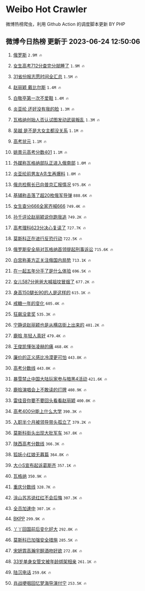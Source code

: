 # Weibo Hot Crawler 



微博热榜爬虫，利用 Github Action 的调度脚本更新 BY PHP 


## 微博今日热榜 更新于 2023-06-24 12:50:06 
1. [俄罗斯](https://s.weibo.com/weibo?q=%23%E4%BF%84%E7%BD%97%E6%96%AF%23&t=31&band_rank=1&Refer=top) `2.9M 🔥` 

1. [女生高考712分查完分就睡了](https://s.weibo.com/weibo?q=%23%E5%A5%B3%E7%94%9F%E9%AB%98%E8%80%83712%E5%88%86%E6%9F%A5%E5%AE%8C%E5%88%86%E5%B0%B1%E7%9D%A1%E4%BA%86%23&t=31&band_rank=2&Refer=top) `1.9M 🔥` 

1. [31省份报志愿时间全汇总](https://s.weibo.com/weibo?q=%2331%E7%9C%81%E4%BB%BD%E6%8A%A5%E5%BF%97%E6%84%BF%E6%97%B6%E9%97%B4%E5%85%A8%E6%B1%87%E6%80%BB%23&t=31&band_rank=3&Refer=top) `1.5M 🔥` 

1. [赵丽颖 戴比尔斯](https://s.weibo.com/weibo?q=%E8%B5%B5%E4%B8%BD%E9%A2%96%20%E6%88%B4%E6%AF%94%E5%B0%94%E6%96%AF&t=31&band_rank=4&Refer=top) `1.4M 🔥` 

1. [白敬亭第一次不爱鞋](https://s.weibo.com/weibo?q=%23%E7%99%BD%E6%95%AC%E4%BA%AD%E7%AC%AC%E4%B8%80%E6%AC%A1%E4%B8%8D%E7%88%B1%E9%9E%8B%23&t=31&band_rank=5&Refer=top) `1.4M 🔥` 

1. [炎亚纶 还好没有我的脸](https://s.weibo.com/weibo?q=%E7%82%8E%E4%BA%9A%E7%BA%B6%20%E8%BF%98%E5%A5%BD%E6%B2%A1%E6%9C%89%E6%88%91%E7%9A%84%E8%84%B8&t=31&band_rank=6&Refer=top) `1.3M 🔥` 

1. [瓦格纳创始人否认试图发动武装叛乱](https://s.weibo.com/weibo?q=%23%E7%93%A6%E6%A0%BC%E7%BA%B3%E5%88%9B%E5%A7%8B%E4%BA%BA%E5%90%A6%E8%AE%A4%E8%AF%95%E5%9B%BE%E5%8F%91%E5%8A%A8%E6%AD%A6%E8%A3%85%E5%8F%9B%E4%B9%B1%23&t=31&band_rank=7&Refer=top) `1.3M 🔥` 

1. [吴越 是不是大女主都没关系](https://s.weibo.com/weibo?q=%E5%90%B4%E8%B6%8A%20%E6%98%AF%E4%B8%8D%E6%98%AF%E5%A4%A7%E5%A5%B3%E4%B8%BB%E9%83%BD%E6%B2%A1%E5%85%B3%E7%B3%BB&t=31&band_rank=8&Refer=top) `1.1M 🔥` 

1. [高考状元](https://s.weibo.com/weibo?q=%E9%AB%98%E8%80%83%E7%8A%B6%E5%85%83&t=31&band_rank=9&Refer=top) `1.1M 🔥` 

1. [姚景元高考分数401](https://s.weibo.com/weibo?q=%23%E5%A7%9A%E6%99%AF%E5%85%83%E9%AB%98%E8%80%83%E5%88%86%E6%95%B0401%23&t=31&band_rank=10&Refer=top) `1.1M 🔥` 

1. [外媒称瓦格纳部队正进入俄南部](https://s.weibo.com/weibo?q=%23%E5%A4%96%E5%AA%92%E7%A7%B0%E7%93%A6%E6%A0%BC%E7%BA%B3%E9%83%A8%E9%98%9F%E6%AD%A3%E8%BF%9B%E5%85%A5%E4%BF%84%E5%8D%97%E9%83%A8%23&t=31&band_rank=11&Refer=top) `1.0M 🔥` 

1. [炎亚纶前男友A先生再爆料](https://s.weibo.com/weibo?q=%23%E7%82%8E%E4%BA%9A%E7%BA%B6%E5%89%8D%E7%94%B7%E5%8F%8BA%E5%85%88%E7%94%9F%E5%86%8D%E7%88%86%E6%96%99%23&t=31&band_rank=12&Refer=top) `1.0M 🔥` 

1. [俄总检察长已向普京汇报情况](https://s.weibo.com/weibo?q=%23%E4%BF%84%E6%80%BB%E6%A3%80%E5%AF%9F%E9%95%BF%E5%B7%B2%E5%90%91%E6%99%AE%E4%BA%AC%E6%B1%87%E6%8A%A5%E6%83%85%E5%86%B5%23&t=31&band_rank=13&Refer=top) `975.8K 🔥` 

1. [基辅称击落了超20枚俄军导弹](https://s.weibo.com/weibo?q=%23%E5%9F%BA%E8%BE%85%E7%A7%B0%E5%87%BB%E8%90%BD%E4%BA%86%E8%B6%8520%E6%9E%9A%E4%BF%84%E5%86%9B%E5%AF%BC%E5%BC%B9%23&t=31&band_rank=14&Refer=top) `888.6K 🔥` 

1. [女生查分666全家齐喊666](https://s.weibo.com/weibo?q=%23%E5%A5%B3%E7%94%9F%E6%9F%A5%E5%88%86666%E5%85%A8%E5%AE%B6%E9%BD%90%E5%96%8A666%23&t=31&band_rank=15&Refer=top) `749.4K 🔥` 

1. [孙千评论赵丽颖说你跑我追](https://s.weibo.com/weibo?q=%23%E5%AD%99%E5%8D%83%E8%AF%84%E8%AE%BA%E8%B5%B5%E4%B8%BD%E9%A2%96%E8%AF%B4%E4%BD%A0%E8%B7%91%E6%88%91%E8%BF%BD%23&t=31&band_rank=16&Refer=top) `749.2K 🔥` 

1. [高考理科623分决心复读了](https://s.weibo.com/weibo?q=%23%E9%AB%98%E8%80%83%E7%90%86%E7%A7%91623%E5%88%86%E5%86%B3%E5%BF%83%E5%A4%8D%E8%AF%BB%E4%BA%86%23&t=31&band_rank=17&Refer=top) `727.7K 🔥` 

1. [莫斯科正在进行反恐行动](https://s.weibo.com/weibo?q=%23%E8%8E%AB%E6%96%AF%E7%A7%91%E6%AD%A3%E5%9C%A8%E8%BF%9B%E8%A1%8C%E5%8F%8D%E6%81%90%E8%A1%8C%E5%8A%A8%23&t=31&band_rank=18&Refer=top) `722.5K 🔥` 

1. [俄罗斯安全局对瓦格纳首领提起刑事诉讼](https://s.weibo.com/weibo?q=%23%E4%BF%84%E7%BD%97%E6%96%AF%E5%AE%89%E5%85%A8%E5%B1%80%E5%AF%B9%E7%93%A6%E6%A0%BC%E7%BA%B3%E9%A6%96%E9%A2%86%E6%8F%90%E8%B5%B7%E5%88%91%E4%BA%8B%E8%AF%89%E8%AE%BC%23&t=31&band_rank=19&Refer=top) `715.6K 🔥` 

1. [白宫称美方正关注俄国内局势](https://s.weibo.com/weibo?q=%23%E7%99%BD%E5%AE%AB%E7%A7%B0%E7%BE%8E%E6%96%B9%E6%AD%A3%E5%85%B3%E6%B3%A8%E4%BF%84%E5%9B%BD%E5%86%85%E5%B1%80%E5%8A%BF%23&t=31&band_rank=20&Refer=top) `713.1K 🔥` 

1. [在一起五年分手了是什么体验](https://s.weibo.com/weibo?q=%E5%9C%A8%E4%B8%80%E8%B5%B7%E4%BA%94%E5%B9%B4%E5%88%86%E6%89%8B%E4%BA%86%E6%98%AF%E4%BB%80%E4%B9%88%E4%BD%93%E9%AA%8C&t=31&band_rank=21&Refer=top) `696.5K 🔥` 

1. [女儿587分爸爸大喊祖坟冒烟了](https://s.weibo.com/weibo?q=%23%E5%A5%B3%E5%84%BF587%E5%88%86%E7%88%B8%E7%88%B8%E5%A4%A7%E5%96%8A%E7%A5%96%E5%9D%9F%E5%86%92%E7%83%9F%E4%BA%86%23&t=31&band_rank=22&Refer=top) `677.2K 🔥` 

1. [身高150腿长90的人是这样的](https://s.weibo.com/weibo?q=%23%E8%BA%AB%E9%AB%98150%E8%85%BF%E9%95%BF90%E7%9A%84%E4%BA%BA%E6%98%AF%E8%BF%99%E6%A0%B7%E7%9A%84%23&t=31&band_rank=23&Refer=top) `615.1K 🔥` 

1. [戒糖一年的变化](https://s.weibo.com/weibo?q=%23%E6%88%92%E7%B3%96%E4%B8%80%E5%B9%B4%E7%9A%84%E5%8F%98%E5%8C%96%23&t=31&band_rank=24&Refer=top) `605.4K 🔥` 

1. [狂飙没拿奖](https://s.weibo.com/weibo?q=%23%E7%8B%82%E9%A3%99%E6%B2%A1%E6%8B%BF%E5%A5%96%23&t=31&band_rank=25&Refer=top) `535.3K 🔥` 

1. [宁静说赵丽颖也是从横店街上出来的](https://s.weibo.com/weibo?q=%23%E5%AE%81%E9%9D%99%E8%AF%B4%E8%B5%B5%E4%B8%BD%E9%A2%96%E4%B9%9F%E6%98%AF%E4%BB%8E%E6%A8%AA%E5%BA%97%E8%A1%97%E4%B8%8A%E5%87%BA%E6%9D%A5%E7%9A%84%23&t=31&band_rank=26&Refer=top) `481.2K 🔥` 

1. [鹿晗 年轻人真好](https://s.weibo.com/weibo?q=%E9%B9%BF%E6%99%97%20%E5%B9%B4%E8%BD%BB%E4%BA%BA%E7%9C%9F%E5%A5%BD&t=31&band_rank=27&Refer=top) `479.4K 🔥` 

1. [王俊凯懂张凌赫的痛](https://s.weibo.com/weibo?q=%23%E7%8E%8B%E4%BF%8A%E5%87%AF%E6%87%82%E5%BC%A0%E5%87%8C%E8%B5%AB%E7%9A%84%E7%97%9B%23&t=31&band_rank=28&Refer=top) `468.4K 🔥` 

1. [廉价的正义感比冷漠更可怕](https://s.weibo.com/weibo?q=%E5%BB%89%E4%BB%B7%E7%9A%84%E6%AD%A3%E4%B9%89%E6%84%9F%E6%AF%94%E5%86%B7%E6%BC%A0%E6%9B%B4%E5%8F%AF%E6%80%95&t=31&band_rank=29&Refer=top) `443.8K 🔥` 

1. [高考分数线](https://s.weibo.com/weibo?q=%23%E9%AB%98%E8%80%83%E5%88%86%E6%95%B0%E7%BA%BF%23&t=31&band_rank=30&Refer=top) `443.0K 🔥` 

1. [暴雪禁止中国大陆玩家参与暗黑4活动](https://s.weibo.com/weibo?q=%23%E6%9A%B4%E9%9B%AA%E7%A6%81%E6%AD%A2%E4%B8%AD%E5%9B%BD%E5%A4%A7%E9%99%86%E7%8E%A9%E5%AE%B6%E5%8F%82%E4%B8%8E%E6%9A%97%E9%BB%914%E6%B4%BB%E5%8A%A8%23&t=31&band_rank=31&Refer=top) `421.6K 🔥` 

1. [鹿晗演唱会上不敢读的灯牌](https://s.weibo.com/weibo?q=%23%E9%B9%BF%E6%99%97%E6%BC%94%E5%94%B1%E4%BC%9A%E4%B8%8A%E4%B8%8D%E6%95%A2%E8%AF%BB%E7%9A%84%E7%81%AF%E7%89%8C%23&t=31&band_rank=32&Refer=top) `408.9K 🔥` 

1. [雷佳音你要不要回头看看赵丽颖](https://s.weibo.com/weibo?q=%23%E9%9B%B7%E4%BD%B3%E9%9F%B3%E4%BD%A0%E8%A6%81%E4%B8%8D%E8%A6%81%E5%9B%9E%E5%A4%B4%E7%9C%8B%E7%9C%8B%E8%B5%B5%E4%B8%BD%E9%A2%96%23&t=31&band_rank=33&Refer=top) `400.0K 🔥` 

1. [高考400分能上什么大学](https://s.weibo.com/weibo?q=%23%E9%AB%98%E8%80%83400%E5%88%86%E8%83%BD%E4%B8%8A%E4%BB%80%E4%B9%88%E5%A4%A7%E5%AD%A6%23&t=31&band_rank=34&Refer=top) `390.3K 🔥` 

1. [入职半个月被领导带头孤立了](https://s.weibo.com/weibo?q=%23%E5%85%A5%E8%81%8C%E5%8D%8A%E4%B8%AA%E6%9C%88%E8%A2%AB%E9%A2%86%E5%AF%BC%E5%B8%A6%E5%A4%B4%E5%AD%A4%E7%AB%8B%E4%BA%86%23&t=31&band_rank=35&Refer=top) `379.2K 🔥` 

1. [莫斯科街头出现大批军车](https://s.weibo.com/weibo?q=%23%E8%8E%AB%E6%96%AF%E7%A7%91%E8%A1%97%E5%A4%B4%E5%87%BA%E7%8E%B0%E5%A4%A7%E6%89%B9%E5%86%9B%E8%BD%A6%23&t=31&band_rank=36&Refer=top) `367.8K 🔥` 

1. [陕西高考分数线](https://s.weibo.com/weibo?q=%E9%99%95%E8%A5%BF%E9%AB%98%E8%80%83%E5%88%86%E6%95%B0%E7%BA%BF&t=31&band_rank=37&Refer=top) `366.3K 🔥` 

1. [狐妖小红娘无暮篇](https://s.weibo.com/weibo?q=%23%E7%8B%90%E5%A6%96%E5%B0%8F%E7%BA%A2%E5%A8%98%E6%97%A0%E6%9A%AE%E7%AF%87%23&t=31&band_rank=38&Refer=top) `364.8K 🔥` 

1. [大小S宣布起诉葛斯齐](https://s.weibo.com/weibo?q=%23%E5%A4%A7%E5%B0%8FS%E5%AE%A3%E5%B8%83%E8%B5%B7%E8%AF%89%E8%91%9B%E6%96%AF%E9%BD%90%23&t=31&band_rank=39&Refer=top) `357.1K 🔥` 

1. [瓦格纳](https://s.weibo.com/weibo?q=%23%E7%93%A6%E6%A0%BC%E7%BA%B3%23&t=31&band_rank=40&Refer=top) `350.9K 🔥` 

1. [重庆分数线](https://s.weibo.com/weibo?q=%E9%87%8D%E5%BA%86%E5%88%86%E6%95%B0%E7%BA%BF&t=31&band_rank=41&Refer=top) `328.7K 🔥` 

1. [涂山苏苏说红红不会后悔](https://s.weibo.com/weibo?q=%23%E6%B6%82%E5%B1%B1%E8%8B%8F%E8%8B%8F%E8%AF%B4%E7%BA%A2%E7%BA%A2%E4%B8%8D%E4%BC%9A%E5%90%8E%E6%82%94%23&t=31&band_rank=42&Refer=top) `307.3K 🔥` 

1. [全员加速中](https://s.weibo.com/weibo?q=%E5%85%A8%E5%91%98%E5%8A%A0%E9%80%9F%E4%B8%AD&t=31&band_rank=43&Refer=top) `307.1K 🔥` 

1. [BKPP](https://s.weibo.com/weibo?q=BKPP&t=31&band_rank=44&Refer=top) `299.9K 🔥` 

1. [丫丫回国前后变化好大](https://s.weibo.com/weibo?q=%23%E4%B8%AB%E4%B8%AB%E5%9B%9E%E5%9B%BD%E5%89%8D%E5%90%8E%E5%8F%98%E5%8C%96%E5%A5%BD%E5%A4%A7%23&t=31&band_rank=45&Refer=top) `292.0K 🔥` 

1. [莫斯科已加强安全措施](https://s.weibo.com/weibo?q=%23%E8%8E%AB%E6%96%AF%E7%A7%91%E5%B7%B2%E5%8A%A0%E5%BC%BA%E5%AE%89%E5%85%A8%E6%8E%AA%E6%96%BD%23&t=31&band_rank=46&Refer=top) `285.5K 🔥` 

1. [宋妍霏高瀚宇醉酒吻好欲](https://s.weibo.com/weibo?q=%23%E5%AE%8B%E5%A6%8D%E9%9C%8F%E9%AB%98%E7%80%9A%E5%AE%87%E9%86%89%E9%85%92%E5%90%BB%E5%A5%BD%E6%AC%B2%23&t=31&band_rank=47&Refer=top) `272.8K 🔥` 

1. [33岁单身女管文被年龄绑架相亲](https://s.weibo.com/weibo?q=%2333%E5%B2%81%E5%8D%95%E8%BA%AB%E5%A5%B3%E7%AE%A1%E6%96%87%E8%A2%AB%E5%B9%B4%E9%BE%84%E7%BB%91%E6%9E%B6%E7%9B%B8%E4%BA%B2%23&t=31&band_rank=48&Refer=top) `261.1K 🔥` 

1. [陆沉电话](https://s.weibo.com/weibo?q=%E9%99%86%E6%B2%89%E7%94%B5%E8%AF%9D&t=31&band_rank=49&Refer=top) `259.6K 🔥` 

1. [肖战哽咽回忆梦海导演付宁](https://s.weibo.com/weibo?q=%23%E8%82%96%E6%88%98%E5%93%BD%E5%92%BD%E5%9B%9E%E5%BF%86%E6%A2%A6%E6%B5%B7%E5%AF%BC%E6%BC%94%E4%BB%98%E5%AE%81%23&t=31&band_rank=50&Refer=top) `253.5K 🔥` 

